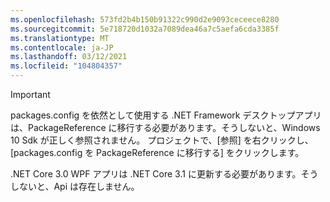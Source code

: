 ```yaml
---
ms.openlocfilehash: 573fd2b4b150b91322c990d2e9093ceceece8280
ms.sourcegitcommit: 5e718720d1032a7089dea46a7c5aefa6cda3385f
ms.translationtype: MT
ms.contentlocale: ja-JP
ms.lasthandoff: 03/12/2021
ms.locfileid: "104804357"
---
```

> [!IMPORTANT]
> packages.config を依然として使用する .NET Framework デスクトップアプリは、PackageReference に移行する必要があります。そうしないと、Windows 10 Sdk が正しく参照されません。 プロジェクトで、[参照] を右クリックし、[packages.config を PackageReference に移行する] をクリックします。
> 
> .NET Core 3.0 WPF アプリは .NET Core 3.1 に更新する必要があります。そうしないと、Api は存在しません。